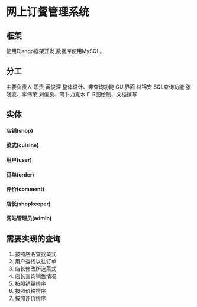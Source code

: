 网上订餐管理系统
===
## 框架
使用Django框架开发,数据库使用MySQL。

## 分工
主要负责人 职责
黄俊深 整体设计、非查询功能
GUI界面 林锦安
SQL查询功能 张晓波、李伟荣
刘俊良、阿卜力克木 E-R图绘制、文档撰写

## 实体
#### 店铺(shop) ####
#### 菜式(cuisine) ####
#### 用户(user) ####
#### 订单(order) ####
#### 评价(comment) ####
#### 店长(shopkeeper) ####
#### 网站管理员(admin) ####

## 需要实现的查询
1. 按照店名查找菜式
2. 用户查找以往订单
3. 店长修改所选菜式
4. 店长查询销售情况
5. 按照销量排序
6. 按照价格排序
7. 按照评价排序
